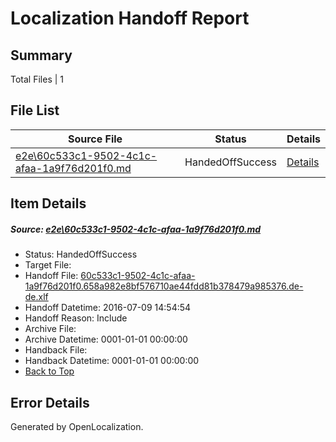 # <a name='report-top'></a> Localization Handoff Report

## Summary
 Total Files | 1

## File List
 Source File | Status | Details 
 ----------- | ------ | ------- 
 [e2e\60c533c1-9502-4c1c-afaa-1a9f76d201f0.md](https://github.com/OpenLocalizationTestOrg/oltest/blob/e85be590affda2538e88a5c41bbf2600da565062/e2e/60c533c1-9502-4c1c-afaa-1a9f76d201f0.md) | HandedOffSuccess | [Details](#9d4a5d2e4c7855e68a43d9bb1c28a7d0b4d181a91)

## Item Details
##### <a name='9d4a5d2e4c7855e68a43d9bb1c28a7d0b4d181a91'></a> Source: [e2e\60c533c1-9502-4c1c-afaa-1a9f76d201f0.md](https://github.com/OpenLocalizationTestOrg/oltest/blob/e85be590affda2538e88a5c41bbf2600da565062/e2e/60c533c1-9502-4c1c-afaa-1a9f76d201f0.md)
* Status: HandedOffSuccess
* Target File: 
* Handoff File: [60c533c1-9502-4c1c-afaa-1a9f76d201f0.658a982e8bf576710ae44fdd81b378479a985376.de-de.xlf](https://github.com/OpenLocalizationTestOrg/olhandoff-e2e/blob/a1fc2a1e3b9e03bc276a1e50beeca607bc282a09/ol-handoff/OpenLocalizationTestOrg/oltest-dede-fly/ci/ht/60c533c1-9502-4c1c-afaa-1a9f76d201f0.658a982e8bf576710ae44fdd81b378479a985376.de-de.xlf)
* Handoff Datetime: 2016-07-09 14:54:54
* Handoff Reason: Include
* Archive File: 
* Archive Datetime: 0001-01-01 00:00:00
* Handback File: 
* Handback Datetime: 0001-01-01 00:00:00
* [Back to Top](#report-top)


## Error Details

Generated by OpenLocalization.
